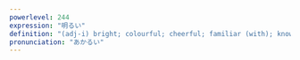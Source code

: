 ```yaml
---
powerlevel: 244
expression: "明るい"
definition: "(adj-i) bright; colourful; cheerful; familiar (with); knowledgeable (about); fair (e.g. politics); clean; (P)"
pronunciation: "あかるい"
---
```

